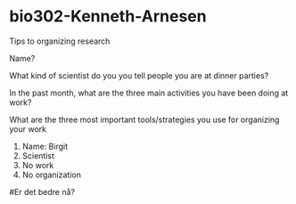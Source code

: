 # bio302-Kenneth-Arnesen
Tips to organizing research

Name?

What kind of scientist do you you tell people you are at dinner parties?

In the past month, what are the three main activities you have been doing at work?

What are the three most important tools/strategies you use for organizing your work

1. Name: Birgit
2. Scientist
3. No work
4. No organization

#Er det bedre nå?
